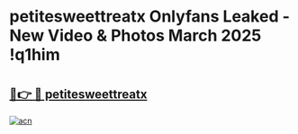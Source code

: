 # petitesweettreatx Onlyfans Leaked - New Video & Photos March 2025 !q1him

# <h2><a href="https://3ge1h0.iuczelnia.edu.pl?title=petitesweettreatx&ref=q1him">🔗👉 🔴 petitesweettreatx</a></h2>

[![acn](https://github.com/user-attachments/assets/0f9c940e-d8b0-45ae-aac7-cd30a18b3e1c)](https://3ge1h0.iuczelnia.edu.pl?title=petitesweettreatx&ref=q1him)

